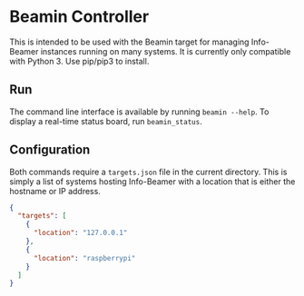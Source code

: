 # Beamin Controller

This is intended to be used with the Beamin target for managing Info-Beamer instances running on many systems.  It is currently only compatible with Python 3.  Use pip/pip3 to install.

## Run

The command line interface is available by running `beamin --help`.  To display a real-time status board, run `beamin_status`.

## Configuration

Both commands require a `targets.json` file in the current directory.  This is simply a list of systems hosting Info-Beamer with a location that is either the hostname or IP address.

```json
{
  "targets": [
    {
      "location": "127.0.0.1"
    },
    {
      "location": "raspberrypi"
    }
  ]
}
```
